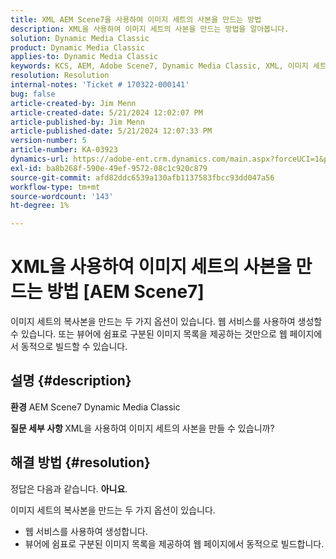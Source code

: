 ```yaml
---
title: XML AEM Scene7을 사용하여 이미지 세트의 사본을 만드는 방법
description: XML을 사용하여 이미지 세트의 사본을 만드는 방법을 알아봅니다.
solution: Dynamic Media Classic
product: Dynamic Media Classic
applies-to: Dynamic Media Classic
keywords: KCS, AEM, Adobe Scene7, Dynamic Media Classic, XML, 이미지 세트, 복사, Adobe Experience Manager, 방법
resolution: Resolution
internal-notes: 'Ticket # 170322-000141'
bug: false
article-created-by: Jim Menn
article-created-date: 5/21/2024 12:02:07 PM
article-published-by: Jim Menn
article-published-date: 5/21/2024 12:07:33 PM
version-number: 5
article-number: KA-03923
dynamics-url: https://adobe-ent.crm.dynamics.com/main.aspx?forceUCI=1&pagetype=entityrecord&etn=knowledgearticle&id=e60143ec-6917-ef11-9f8a-6045bd006268
exl-id: ba8b268f-590e-49ef-9572-08c1c920c879
source-git-commit: afd82ddc6539a130afb1137583fbcc93dd047a56
workflow-type: tm+mt
source-wordcount: '143'
ht-degree: 1%

---
```


# XML을 사용하여 이미지 세트의 사본을 만드는 방법 [AEM Scene7]


이미지 세트의 복사본을 만드는 두 가지 옵션이 있습니다. 웹 서비스를 사용하여 생성할 수 있습니다. 또는 뷰어에 쉼표로 구분된 이미지 목록을 제공하는 것만으로 웹 페이지에서 동적으로 빌드할 수 있습니다.

## 설명 {#description}


<b>환경</b>
AEM Scene7 Dynamic Media Classic

<b>질문 세부 사항 </b>
XML을 사용하여 이미지 세트의 사본을 만들 수 있습니까?


## 해결 방법 {#resolution}


정답은 다음과 같습니다. <b>아니요</b>.

이미지 세트의 복사본을 만드는 두 가지 옵션이 있습니다.

- 웹 서비스를 사용하여 생성합니다.
- 뷰어에 쉼표로 구분된 이미지 목록을 제공하여 웹 페이지에서 동적으로 빌드합니다.

